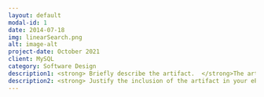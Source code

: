 ```yaml
---
layout: default
modal-id: 1
date: 2014-07-18
img: linearSearch.png
alt: image-alt
project-date: October 2021
client: MySQL
category: Software Design
description1: <strong> Briefly describe the artifact.  </strong>The artifact that I have chosen is from CS-260 - Data Structures and Algorithms. In this artifact, we were tasked with creating an array of numbers, and then requesting user input to determine where at in the array that the indexed number lies. This is a linear search algorithm that was created with C++.
description2: <strong> Justify the inclusion of the artifact in your ePortfolio. </strong>The reason I chose this artifact is because I enjoy creating programs in both C++ and Python, and while C++ has always been a strong language with a long history of usage, Python is a newer language with growing popularity all over the world. Python has a large community of developers backing up and creating new libraries everyday. Python is not only great for beginner developers,but is also highly scalable, portable, flexible and extensible and can used for more advanced designs with applications in Machine Learning and Internet Of Things.
---
```

